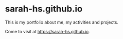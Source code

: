 # sarah-hs.github.io

This is my portfolio about me, my activities and projects.

Come to visit at https://sarah-hs.github.io.
